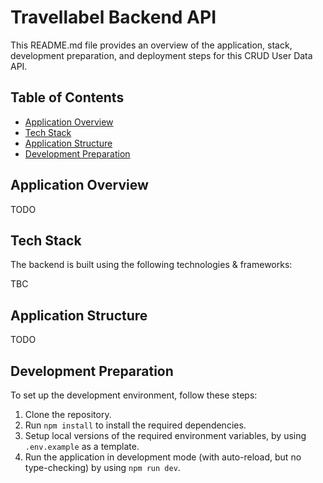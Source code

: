 # Travellabel Backend API

This README.md file provides an overview of the application, stack, development preparation, and deployment steps for this CRUD User Data API.

## Table of Contents
- [Application Overview](#application-overview)
- [Tech Stack](#tech-stack)
- [Application Structure](#application-structure)
- [Development Preparation](#development-preparation)

## Application Overview

TODO

## Tech Stack

The backend is built using the following technologies & frameworks:

TBC

## Application Structure

TODO

## Development Preparation

To set up the development environment, follow these steps:

1. Clone the repository.
2. Run `npm install` to install the required dependencies.
3. Setup local versions of the required environment variables, by using `.env.example` as a template.
4. Run the application in development mode (with auto-reload, but no type-checking) by using `npm run dev`.
